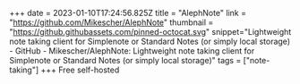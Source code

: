 +++
date = 2023-01-10T17:24:56.825Z
title = "AlephNote"
link = "https://github.com/Mikescher/AlephNote"
thumbnail = "https://github.githubassets.com/pinned-octocat.svg"
snippet="Lightweight note taking client for Simplenote or Standard Notes (or simply local storage) - GitHub - Mikescher/AlephNote: Lightweight note taking client for Simplenote or Standard Notes (or simply local storage)"
tags = ["note-taking"]
+++
Free self-hosted
